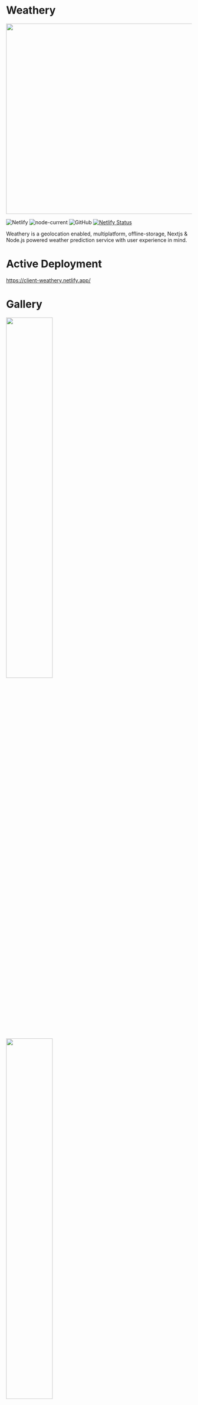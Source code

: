 # Weathery
 
 <img width="515" src="https://i.imgur.com/aZCwfr5.png0">

![Netlify](https://img.shields.io/netlify/d81d0a81-6c64-46c3-8d58-9cf7d7de8cf6) 
![node-current](https://img.shields.io/node/v/next)
![GitHub](https://img.shields.io/github/license/Gern-Yataro/Weathery-Weather-App) 
[![Netlify Status](https://api.netlify.com/api/v1/badges/d81d0a81-6c64-46c3-8d58-9cf7d7de8cf6/deploy-status)](https://app.netlify.com/sites/client-weathery/deploys)

Weathery is a geolocation enabled, multiplatform, offline-storage, Nextjs & Node.js powered weather prediction service with user experience in mind.


# Active Deployment
https://client-weathery.netlify.app/


# Gallery
<img width="50%" src="https://i.imgur.com/JiMUnre.png"> <img width="50%" src="https://i.imgur.com/2tAmOZZ.png">


# Features

  - Multilanguage support
  - Geolocation support
  - Accessible on desktop, mobile, tablet
  - Comprehensive weather data with informative suggestions
  - Dark & light theme
  - Customisable panels

# Tech


Weathery uses a number of open source projects to run smoothly:

* [Next.js](https://nextjs.org/) - A React frontend framework
* [node.js](https://nodejs.org/) - evented I/O for the backend
* [Express](https://expressjs.com/) - fast node.js network app framework
* [DarkSky](https://darksky.net/dev) - weather prediction API
* [Algolia](https://www.algolia.com/) - location service API

Backend Host: [Heroku](https://www.heroku.com/)

Frontend Host: [Netlify](https://www.netlify.com/)

I separate frontend and backend mainly because of scalability & modularity 


# License

MIT

---
[![ForTheBadge built-with-love](http://ForTheBadge.com/images/badges/built-with-love.svg)](https://GitHub.com/Gern-Yataro/) [![ForTheBadge uses-js](http://ForTheBadge.com/images/badges/uses-js.svg)](http://ForTheBadge.com)
